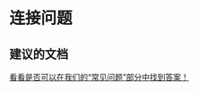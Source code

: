 <properties
    pageTitle="connectivity issues"
    description="连接问题"
    service="microsoft.eventhub"
    resource="namespaces"
    authors="jtaubensee"
    displayOrder=""
    selfHelpType="generic"
    supportTopicIds="32421022"
    resourceTags=""
    productPesIds="16125"
    cloudEnvironments="public"
/>


# 连接问题

## **建议的文档**
[看看是否可以在我们的“常见问题”部分中找到答案！](https://azure.microsoft.com/en-us/documentation/articles/event-hubs-availability-and-support-faq/)



<!--HONumber=Aug16_HO4-->


